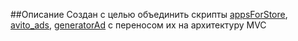##Описание
Создан с целью объединить скрипты [appsForStore](https://github.com/grigoryMovchan/appsForStore), 
[avito_ads](https://github.com/grigoryMovchan/avito_ads), [generatorAd](https://github.com/grigoryMovchan/generatorAd) 
с переносом их на архитектуру MVC